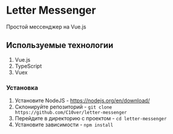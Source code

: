 # Letter Messenger
Простой мессенджер на Vue.js

## Иcпользуемые технологии
1. Vue.js
2. TypeScript
3. Vuex

### Установка 
1. Установите NodeJS - https://nodejs.org/en/download/
2. Склонируйте репозиторий - `git clone https://github.com/C10ver/letter-messenger`
3. Перейдите в директорию с проектом - `cd letter-messenger`
4. Установите зависимости - `npm install`